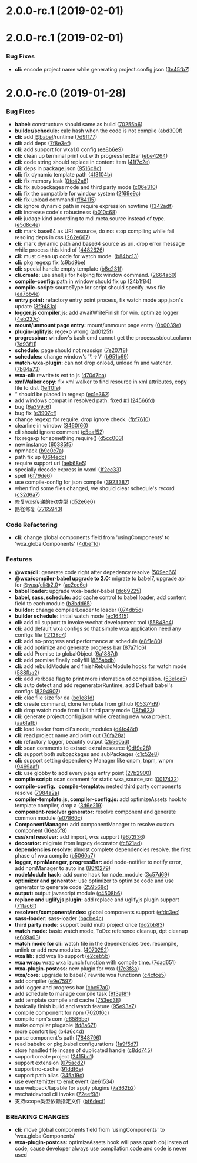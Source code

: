 # 2.0.0-rc.1 (2019-02-01)



# 2.0.0-rc.1 (2019-02-01)


### Bug Fixes

* **cli:** encode project name while generating project.config.json ([3e45fb7](https://github.com/wxajs/wxa/commit/3e45fb7))



# 2.0.0-rc.0 (2019-01-28)


### Bug Fixes

* **babel:** constructure should same as build ([70255b6](https://github.com/wxajs/wxa/commit/70255b6))
* **builder/schedule:** calc hash when the code is not compile ([abd300f](https://github.com/wxajs/wxa/commit/abd300f))
* **cli:** add [@babel](https://github.com/babel)/runtime ([7d9ff77](https://github.com/wxajs/wxa/commit/7d9ff77))
* **cli:** add deps ([7f8e3ef](https://github.com/wxajs/wxa/commit/7f8e3ef))
* **cli:** add support for wxa1.0 config ([ee8b6e9](https://github.com/wxajs/wxa/commit/ee8b6e9))
* **cli:** clean up terminal print out with progressTextBar ([ebe4264](https://github.com/wxajs/wxa/commit/ebe4264))
* **cli:** code string should replace in content item ([41f7c2e](https://github.com/wxajs/wxa/commit/41f7c2e))
* **cli:** deps in package.json ([9516c8c](https://github.com/wxajs/wxa/commit/9516c8c))
* **cli:** fix dynamic template path ([4f3104b](https://github.com/wxajs/wxa/commit/4f3104b))
* **cli:** fix memory leak ([0fe42a8](https://github.com/wxajs/wxa/commit/0fe42a8))
* **cli:** fix subpackages mode and third party mode ([c06e310](https://github.com/wxajs/wxa/commit/c06e310))
* **cli:** fix the compatible for window system ([2f69e9c](https://github.com/wxajs/wxa/commit/2f69e9c))
* **cli:** fix upload command ([ff84115](https://github.com/wxajs/wxa/commit/ff84115))
* **cli:** ignore dynamic path in require expression nowtime ([1342adf](https://github.com/wxajs/wxa/commit/1342adf))
* **cli:** increase code's robustness ([b010c68](https://github.com/wxajs/wxa/commit/b010c68))
* **cli:** judage kind according to mdl.meta.source instead of type. ([e5d8c4e](https://github.com/wxajs/wxa/commit/e5d8c4e))
* **cli:** mark base64 as URI resource, do not stop compiling while fail resoling deps in css ([262e667](https://github.com/wxajs/wxa/commit/262e667))
* **cli:** mark dynamic path and base64 source as uri. drop error message while process this kind of ([4482626](https://github.com/wxajs/wxa/commit/4482626))
* **cli:** must clean up code for watch mode. ([b84bc13](https://github.com/wxajs/wxa/commit/b84bc13))
* **cli:** pkg regexp fix ([c9bd9be](https://github.com/wxajs/wxa/commit/c9bd9be))
* **cli:** special handle empty template ([b8c231f](https://github.com/wxajs/wxa/commit/b8c231f))
* **cli.create:** use shelljs for helping fix window command. ([2664a60](https://github.com/wxajs/wxa/commit/2664a60))
* **compile-config:** path in window should fix up ([24b1f84](https://github.com/wxajs/wxa/commit/24b1f84))
* **compile-script:** sourceType for script should specify .wxs file ([ea7bb4e](https://github.com/wxajs/wxa/commit/ea7bb4e))
* **entry point:** refactory entry point process, fix watch mode app.json's update ([3f9481a](https://github.com/wxajs/wxa/commit/3f9481a))
* **logger.js compiler.js:** add awaitWriteFinish for win. optimize logger ([4eb237c](https://github.com/wxajs/wxa/commit/4eb237c))
* **mount/unmount page entry:** mount/unmount page entry ([0b0039e](https://github.com/wxajs/wxa/commit/0b0039e))
* **plugin-uglifyjs:** regexp wrong ([ad0125f](https://github.com/wxajs/wxa/commit/ad0125f))
* **progressbar:** window's bash cmd cannot get the process.stdout.column ([7d93f11](https://github.com/wxajs/wxa/commit/7d93f11))
* **schedule:** page should not reassign ([7e207f8](https://github.com/wxajs/wxa/commit/7e207f8))
* **schedules:** change window's '\\'->'/' ([b951b69](https://github.com/wxajs/wxa/commit/b951b69))
* **watch-wxa-plugin:** can not drop onload, unload fn and watcher. ([7b84a73](https://github.com/wxajs/wxa/commit/7b84a73))
* **wxa-cli:** rewrite ts ext to js ([d70d7ba](https://github.com/wxajs/wxa/commit/d70d7ba))
* **xmlWalker copy:** fix xml walker to find resource in xml attributes, copy file to dist ([1eff0fe](https://github.com/wxajs/wxa/commit/1eff0fe))
* “ should be placed in regexp ([ec1e362](https://github.com/wxajs/wxa/commit/ec1e362))
* add windows compat in resolved path. fixed [#1](https://github.com/wxajs/wxa/issues/1) ([24566fd](https://github.com/wxajs/wxa/commit/24566fd))
* bug ([6a399c6](https://github.com/wxajs/wxa/commit/6a399c6))
* bug fix ([e3907cf](https://github.com/wxajs/wxa/commit/e3907cf))
* change regexp for require. drop ignore check. ([fbf7610](https://github.com/wxajs/wxa/commit/fbf7610))
* clearline in window ([3460f60](https://github.com/wxajs/wxa/commit/3460f60))
* cli should ignore comment ([c5eaf52](https://github.com/wxajs/wxa/commit/c5eaf52))
* fix regexp for something.require() ([d5cc003](https://github.com/wxajs/wxa/commit/d5cc003))
* new instance ([60385f5](https://github.com/wxajs/wxa/commit/60385f5))
* npmhack ([b9c0e7a](https://github.com/wxajs/wxa/commit/b9c0e7a))
* path fix up ([06f4edc](https://github.com/wxajs/wxa/commit/06f4edc))
* require support uri ([aeb68e5](https://github.com/wxajs/wxa/commit/aeb68e5))
* specially decode express in wxml ([1f2ec33](https://github.com/wxajs/wxa/commit/1f2ec33))
* spell ([6f79de6](https://github.com/wxajs/wxa/commit/6f79de6))
* use compile-config for json compile ([3923387](https://github.com/wxajs/wxa/commit/3923387))
* when find some files changed, we should clear schedule's record ([c32d6a7](https://github.com/wxajs/wxa/commit/c32d6a7))
* 修复wxs传递的ext类型 ([d52e6e6](https://github.com/wxajs/wxa/commit/d52e6e6))
* 路径修复 ([7765943](https://github.com/wxajs/wxa/commit/7765943))


### Code Refactoring

* **cli:** change global components field from 'usingComponents' to 'wxa.globalComponents' ([4dbef1d](https://github.com/wxajs/wxa/commit/4dbef1d))


### Features

* **@wxa/cli:** generate code right after depedency resolve ([509ec66](https://github.com/wxajs/wxa/commit/509ec66))
* **@wxa/compiler-babel upgrade to 2.0:** migrate to babel7, upgrade api for [@wxa](https://github.com/wxa)/cli@2.0+ ([ac2ce6c](https://github.com/wxajs/wxa/commit/ac2ce6c))
* **babel loader:** upgrade wxa-loader-babel ([dc69225](https://github.com/wxajs/wxa/commit/dc69225))
* **babel, sass, schedule:** add cache control to babel loader, add content field to each module ([b3bdd65](https://github.com/wxajs/wxa/commit/b3bdd65))
* **builder:** change compilerLoader to loader ([074db5d](https://github.com/wxajs/wxa/commit/074db5d))
* **builder schedule:** initial watch mode ([ec16415](https://github.com/wxajs/wxa/commit/ec16415))
* **cli:** add cli support to invoke wechat development tool ([55843c4](https://github.com/wxajs/wxa/commit/55843c4))
* **cli:** add default wxa configs so that simple wxa application need any configs file ([f2138c4](https://github.com/wxajs/wxa/commit/f2138c4))
* **cli:** add no-progress and performance at schedule ([e8f1e80](https://github.com/wxajs/wxa/commit/e8f1e80))
* **cli:** add optimize and generate progress bar ([87a71c6](https://github.com/wxajs/wxa/commit/87a71c6))
* **cli:** add Promise to globalObject ([6a1887d](https://github.com/wxajs/wxa/commit/6a1887d))
* **cli:** add promise.finally pollyfill ([885abdb](https://github.com/wxajs/wxa/commit/885abdb))
* **cli:** add rebuildModule and finishRebuildModule hooks for watch mode ([588fba2](https://github.com/wxajs/wxa/commit/588fba2))
* **cli:** add verbose flag to print more infomation of compilation. ([53e1ca5](https://github.com/wxajs/wxa/commit/53e1ca5))
* **cli:** auto detect and add regeneratorRuntime, add Default babel's configs ([8294907](https://github.com/wxajs/wxa/commit/8294907))
* **cli:** clac file size for da ([be1e81d](https://github.com/wxajs/wxa/commit/be1e81d))
* **cli:** create command, clone template from github ([05374d9](https://github.com/wxajs/wxa/commit/05374d9))
* **cli:** drop watch mode from full third party mode ([18fa623](https://github.com/wxajs/wxa/commit/18fa623))
* **cli:** generate project.config.json while creating new wxa project. ([aa6fa1b](https://github.com/wxajs/wxa/commit/aa6fa1b))
* **cli:** load loader from cli's node_modules ([d4fc48d](https://github.com/wxajs/wxa/commit/d4fc48d))
* **cli:** read project name and print out ([76fa28a](https://github.com/wxajs/wxa/commit/76fa28a))
* **cli:** refactory logger, beautify output ([2b5e0ad](https://github.com/wxajs/wxa/commit/2b5e0ad))
* **cli:** scan comments to extract extral resource ([0df9e28](https://github.com/wxajs/wxa/commit/0df9e28))
* **cli:** support both subpackages and subPackages ([c1c52e8](https://github.com/wxajs/wxa/commit/c1c52e8))
* **cli:** support setting dependency Manager like cnpm, tnpm, wnpm ([9469aaf](https://github.com/wxajs/wxa/commit/9469aaf))
* **cli:** use globby to add every page entry point ([27b2900](https://github.com/wxajs/wxa/commit/27b2900))
* **compile script:** scan comment for static wxa_source_src ([0017432](https://github.com/wxajs/wxa/commit/0017432))
* **compile-config、compile-template:** nested third party components resolve ([7984a2a](https://github.com/wxajs/wxa/commit/7984a2a))
* **compiler-template.js, compiler-config.js:** add optimizeAssets hook to template compiler, drop a ([3d6e219](https://github.com/wxajs/wxa/commit/3d6e219))
* **component-resolver generator:** resolve component and generate common module ([e07860c](https://github.com/wxajs/wxa/commit/e07860c))
* **ComponentManager:** add componentManager to resolve custom component ([16ea5f8](https://github.com/wxajs/wxa/commit/16ea5f8))
* **css/xml resolver:** add import, wxs support ([9672f36](https://github.com/wxajs/wxa/commit/9672f36))
* **decorator:** migirate from legacy decorator ([fc821ad](https://github.com/wxajs/wxa/commit/fc821ad))
* **dependencies resolve:** almost complete dependencies resolve. the first phase of wxa compile ([b5060a7](https://github.com/wxajs/wxa/commit/b5060a7))
* **logger, npmManager, progressBar:** add node-notifier to notify error, add npmManager to auto ins ([80f0279](https://github.com/wxajs/wxa/commit/80f0279))
* **nodeModule hack:** add some hack for node_module ([3c57d69](https://github.com/wxajs/wxa/commit/3c57d69))
* **optimizer and generator:** use optimizer to optimize code and use generator to generate code ([259568c](https://github.com/wxajs/wxa/commit/259568c))
* **output:** output javascript module ([c4508b6](https://github.com/wxajs/wxa/commit/c4508b6))
* **replace and uglifyjs plugin:** add replace and uglifyjs plugin support ([711ac6f](https://github.com/wxajs/wxa/commit/711ac6f))
* **resolvers/component/index:** global components support ([efdc3ec](https://github.com/wxajs/wxa/commit/efdc3ec))
* **sass-loader:** sass-loader ([bacbe4c](https://github.com/wxajs/wxa/commit/bacbe4c))
* **third party mode:** support build multi project once ([dd2bb83](https://github.com/wxajs/wxa/commit/dd2bb83))
* **watch mode:** basic watch mode, ToDo: reference cleanup, dpt cleanup ([e689a03](https://github.com/wxajs/wxa/commit/e689a03))
* **watch mode for cli:** watch file in the dependencies tree. recompile, unlink or add new modules. ([4070252](https://github.com/wxajs/wxa/commit/4070252))
* **wxa lib:** add wxa lib support ([e2ceb5b](https://github.com/wxajs/wxa/commit/e2ceb5b))
* **wxa wrap:** wrap wxa launch function with compile time. ([7dad651](https://github.com/wxajs/wxa/commit/7dad651))
* **wxa-plugin-postcss:** new plugin for wxa ([17e3f8a](https://github.com/wxajs/wxa/commit/17e3f8a))
* **wxa/core:** upgrade to babel7, rewrite wxa functionn ([c4cfce5](https://github.com/wxajs/wxa/commit/c4cfce5))
* add compiler ([e9e7597](https://github.com/wxajs/wxa/commit/e9e7597))
* add logger and progress bar ([cbc97a0](https://github.com/wxajs/wxa/commit/cbc97a0))
* add schedule to manage compile task ([9f3a181](https://github.com/wxajs/wxa/commit/9f3a181))
* add template compile and cache ([753ed38](https://github.com/wxajs/wxa/commit/753ed38))
* basically finish build and watch feature ([95e93a7](https://github.com/wxajs/wxa/commit/95e93a7))
* compile component for npm ([7020f6c](https://github.com/wxajs/wxa/commit/7020f6c))
* compile npm's com ([e6585be](https://github.com/wxajs/wxa/commit/e6585be))
* make compiler plugable ([fd8a67f](https://github.com/wxajs/wxa/commit/fd8a67f))
* more comfort log ([b4a6c4d](https://github.com/wxajs/wxa/commit/b4a6c4d))
* parse component's path ([7848796](https://github.com/wxajs/wxa/commit/7848796))
* read babelrc or pkg.babel configurations ([1a9f5d7](https://github.com/wxajs/wxa/commit/1a9f5d7))
* store handled file incase of duplicated handle ([c8dd745](https://github.com/wxajs/wxa/commit/c8dd745))
* support create project ([2415bc1](https://github.com/wxajs/wxa/commit/2415bc1))
* support extension ([075acd2](https://github.com/wxajs/wxa/commit/075acd2))
* support no-cache ([91ddf6e](https://github.com/wxajs/wxa/commit/91ddf6e))
* support path alias ([345a19c](https://github.com/wxajs/wxa/commit/345a19c))
* use eventemitter to emit event ([ae61534](https://github.com/wxajs/wxa/commit/ae61534))
* use webpack/tapable for apply plugins ([7a362b2](https://github.com/wxajs/wxa/commit/7a362b2))
* wechatdevtool cli invoke ([72eef98](https://github.com/wxajs/wxa/commit/72eef98))
* 支持scope类型依赖指定文件 ([bf6decf](https://github.com/wxajs/wxa/commit/bf6decf))


### BREAKING CHANGES

* **cli:** move global components field from 'usingComponents' to 'wxa.globalComponents'
* **wxa-plugin-postcss:** optimizeAssets hook will pass opath obj instea of code, cause developer always use
compilation.code and code is never used



